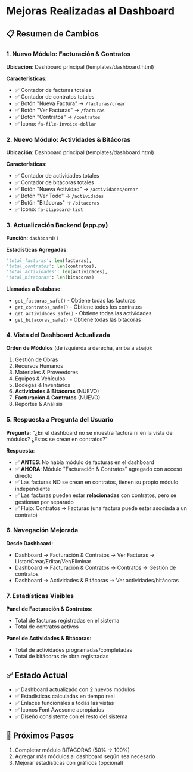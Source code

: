 # Mejoras Realizadas al Dashboard

## 📋 Resumen de Cambios

### 1. Nuevo Módulo: **Facturación & Contratos**
**Ubicación**: Dashboard principal (templates/dashboard.html)

**Características**:
- ✅ Contador de facturas totales
- ✅ Contador de contratos totales
- ✅ Botón "Nueva Factura" → `/facturas/crear`
- ✅ Botón "Ver Facturas" → `/facturas`
- ✅ Botón "Contratos" → `/contratos`
- ✅ Icono: `fa-file-invoice-dollar`

### 2. Nuevo Módulo: **Actividades & Bitácoras**
**Ubicación**: Dashboard principal (templates/dashboard.html)

**Características**:
- ✅ Contador de actividades totales
- ✅ Contador de bitácoras totales
- ✅ Botón "Nueva Actividad" → `/actividades/crear`
- ✅ Botón "Ver Todo" → `/actividades`
- ✅ Botón "Bitácoras" → `/bitacoras`
- ✅ Icono: `fa-clipboard-list`

### 3. Actualización Backend (app.py)
**Función**: `dashboard()`

**Estadísticas Agregadas**:
```python
'total_facturas': len(facturas),
'total_contratos': len(contratos),
'total_actividades': len(actividades),
'total_bitacoras': len(bitacoras)
```

**Llamadas a Database**:
- `get_facturas_safe()` - Obtiene todas las facturas
- `get_contratos_safe()` - Obtiene todos los contratos
- `get_actividades_safe()` - Obtiene todas las actividades
- `get_bitacoras_safe()` - Obtiene todas las bitácoras

### 4. Vista del Dashboard Actualizada

**Orden de Módulos** (de izquierda a derecha, arriba a abajo):
1. Gestión de Obras
2. Recursos Humanos
3. Materiales & Proveedores
4. Equipos & Vehículos
5. Bodegas & Inventarios
6. **Actividades & Bitácoras** (NUEVO)
7. **Facturación & Contratos** (NUEVO)
8. Reportes & Análisis

### 5. Respuesta a Pregunta del Usuario

**Pregunta**: "¿En el dashboard no se muestra factura ni en la vista de módulos? ¿Estos se crean en contratos?"

**Respuesta**: 
- ✅ **ANTES**: No había módulo de facturas en el dashboard
- ✅ **AHORA**: Módulo "Facturación & Contratos" agregado con acceso directo
- ✅ Las facturas NO se crean en contratos, tienen su propio módulo independiente
- ✅ Las facturas pueden estar **relacionadas** con contratos, pero se gestionan por separado
- ✅ Flujo: Contratos → Facturas (una factura puede estar asociada a un contrato)

### 6. Navegación Mejorada

**Desde Dashboard**:
- Dashboard → Facturación & Contratos → Ver Facturas → Listar/Crear/Editar/Ver/Eliminar
- Dashboard → Facturación & Contratos → Contratos → Gestión de contratos
- Dashboard → Actividades & Bitácoras → Ver actividades/bitácoras

### 7. Estadísticas Visibles

**Panel de Facturación & Contratos**:
- Total de facturas registradas en el sistema
- Total de contratos activos

**Panel de Actividades & Bitácoras**:
- Total de actividades programadas/completadas
- Total de bitácoras de obra registradas

## ✅ Estado Actual

- ✅ Dashboard actualizado con 2 nuevos módulos
- ✅ Estadísticas calculadas en tiempo real
- ✅ Enlaces funcionales a todas las vistas
- ✅ Iconos Font Awesome apropiados
- ✅ Diseño consistente con el resto del sistema

## 🎯 Próximos Pasos

1. Completar módulo BITÁCORAS (50% → 100%)
2. Agregar más módulos al dashboard según sea necesario
3. Mejorar estadísticas con gráficos (opcional)
